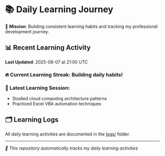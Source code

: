 # 📚 Daily Learning Journey

🎯 **Mission**: Building consistent learning habits and tracking my professional development journey.

## 📊 Recent Learning Activity

**Last Updated**: 2025-08-07 at 21:00 UTC

### 🔥 Current Learning Streak: Building daily habits!

### 📝 Latest Learning Session:
- Studied cloud computing architecture patterns
- Practiced Excel VBA automation techniques

## 🗂️ Learning Logs

All daily learning activities are documented in the [logs/](./logs/) folder.

---
*🤖 This repository automatically tracks my daily learning activities*
